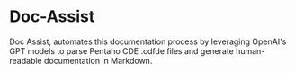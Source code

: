 # Doc-Assist
Doc Assist, automates this documentation process by leveraging OpenAI's GPT models to parse Pentaho CDE .cdfde files and generate human-readable documentation in Markdown.

